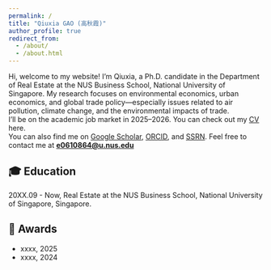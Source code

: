 ```yaml
---
permalink: /
title: "Qiuxia GAO (高秋霞)"
author_profile: true
redirect_from: 
  - /about/
  - /about.html
---
```


Hi, welcome to my website! I’m Qiuxia, a Ph.D. candidate in the Department of Real Estate at the NUS Business School, National University of Singapore. My research focuses on environmental economics, urban economics, and global trade policy—especially issues related to air pollution, climate change, and the environmental impacts of trade.  
I’ll be on the academic job market in 2025–2026. You can check out my [CV](https://yourcvurl) here.  
You can also find me on [Google Scholar](https://yourgooglescholarurl), [ORCID](https://yourorcidurl), and [SSRN](https://yourssrnurl). Feel free to contact me at **e0610864@u.nus.edu**  

🎓 Education
------
20XX.09 - Now, Real Estate at the NUS Business School, National University of Singapore, Singapore.  

🥇 Awards
------
- xxxx, 2025
- xxxx, 2024

